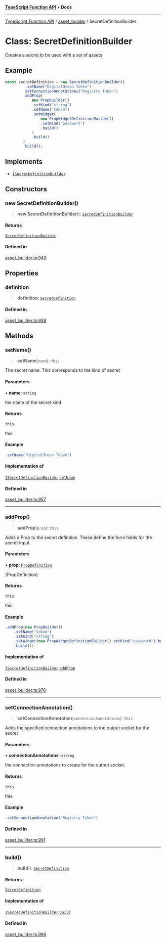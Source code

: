 [**TypeScript Function API**](../../README.md) • **Docs**

***

[TypeScript Function API](../../README.md) / [asset\_builder](../README.md) / SecretDefinitionBuilder

# Class: SecretDefinitionBuilder

Creates a secret to be used with a set of assets

## Example

```ts
const secretDefinition = new SecretDefinitionBuilder()
         .setName("DigitalOcean Token")
        .setConnectionAnnotations("Registry Token")
        .addProp(
            new PropBuilder()
            .setKind("string")
            .setName("token")
            .setWidget(
                new PropWidgetDefinitionBuilder()
                .setKind("password")
                .build()
            )
            .build()
        )
        .build();
```

## Implements

- [`ISecretDefinitionBuilder`](../interfaces/ISecretDefinitionBuilder.md)

## Constructors

### new SecretDefinitionBuilder()

> **new SecretDefinitionBuilder**(): [`SecretDefinitionBuilder`](SecretDefinitionBuilder.md)

#### Returns

[`SecretDefinitionBuilder`](SecretDefinitionBuilder.md)

#### Defined in

[asset\_builder.ts:940](https://github.com/systeminit/si/blob/main/bin/lang-js/src/asset_builder.ts#L940)

## Properties

### definition

> **definition**: [`SecretDefinition`](../interfaces/SecretDefinition.md)

#### Defined in

[asset\_builder.ts:938](https://github.com/systeminit/si/blob/main/bin/lang-js/src/asset_builder.ts#L938)

## Methods

### setName()

> **setName**(`name`): `this`

The secret name. This corresponds to the kind of secret

#### Parameters

• **name**: `string`

the name of the secret kind

#### Returns

`this`

this

#### Example

```ts
.setName("DigitalOcean Token")
```

#### Implementation of

[`ISecretDefinitionBuilder`](../interfaces/ISecretDefinitionBuilder.md).[`setName`](../interfaces/ISecretDefinitionBuilder.md#setname)

#### Defined in

[asset\_builder.ts:957](https://github.com/systeminit/si/blob/main/bin/lang-js/src/asset_builder.ts#L957)

***

### addProp()

> **addProp**(`prop`): `this`

Adds a Prop to the secret definition. These define the form fields for the secret input

#### Parameters

• **prop**: [`PropDefinition`](../interfaces/PropDefinition.md)

{PropDefinition}

#### Returns

`this`

this

#### Example

```ts
.addProp(new PropBuilder()
    .setName("token")
    .setKind("string")
    .setWidget(new PropWidgetDefinitionBuilder().setKind("password").build())
    .build())
```

#### Implementation of

[`ISecretDefinitionBuilder`](../interfaces/ISecretDefinitionBuilder.md).[`addProp`](../interfaces/ISecretDefinitionBuilder.md#addprop)

#### Defined in

[asset\_builder.ts:976](https://github.com/systeminit/si/blob/main/bin/lang-js/src/asset_builder.ts#L976)

***

### setConnectionAnnotation()

> **setConnectionAnnotation**(`connectionAnnotations`): `this`

Adds the specified connection annotations to the output socket for the secret

#### Parameters

• **connectionAnnotations**: `string`

the connection annotations to create for the output socket.

#### Returns

`this`

this

#### Example

```ts
.setConnectionAnnotation("Registry Token")
```

#### Defined in

[asset\_builder.ts:991](https://github.com/systeminit/si/blob/main/bin/lang-js/src/asset_builder.ts#L991)

***

### build()

> **build**(): [`SecretDefinition`](../interfaces/SecretDefinition.md)

#### Returns

[`SecretDefinition`](../interfaces/SecretDefinition.md)

#### Implementation of

[`ISecretDefinitionBuilder`](../interfaces/ISecretDefinitionBuilder.md).[`build`](../interfaces/ISecretDefinitionBuilder.md#build)

#### Defined in

[asset\_builder.ts:996](https://github.com/systeminit/si/blob/main/bin/lang-js/src/asset_builder.ts#L996)
